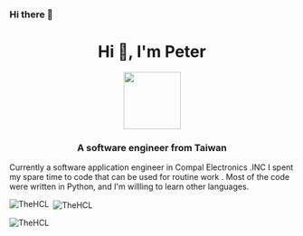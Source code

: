 ### Hi there 👋

<!--
**TheHCL/TheHCL** is a ✨ _special_ ✨ repository because its `README.md` (this file) appears on your GitHub profile.

Here are some ideas to get you started:

- 🔭 I’m currently working on ...
- 🌱 I’m currently learning ...
- 👯 I’m looking to collaborate on ...
- 🤔 I’m looking for help with ...
- 💬 Ask me about ...
- 📫 How to reach me: ...
- 😄 Pronouns: ...
- ⚡ Fun fact: ...
-->

<h1 align="center">Hi 👋, I'm Peter</h1>

<p align="center"> <img src="./images/cswang.jpg" width="101" /> </p>

<h3 align="center">A software engineer from Taiwan</h3>

Currently a software application engineer in Compal Electronics .INC
I spent my spare time to code that can be used for routine work .
Most of the code were written in Python, and I'm willling to learn other languages.

<p><img align="left" src="https://github-readme-stats.vercel.app/api/top-langs?username=TheHCL&show_icons=true&locale=en&layout=compact&exclude_repo=Tetris" alt="TheHCL" /></p>
<p>&nbsp;<img align="center" src="https://github-readme-stats.vercel.app/api?username=TheHCL&show_icons=true&locale=en&count_private=true" alt="TheHCL" /></p>
<p><img align="center" src="https://github-readme-streak-stats.herokuapp.com/?user=TheHCL&" alt="TheHCL" /></p>
